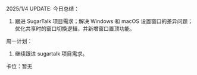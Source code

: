 2025/1/4 UPDATE:
今日总结：

1. 跟进 SugarTalk 项目需求；解决 Windows 和 macOS 设置窗口的差异问题；优化共享时的窗口切换逻辑，并新增窗口置顶功能。

周一计划：

1. 继续跟进 sugartalk 项目需求。

卡位：暂无
